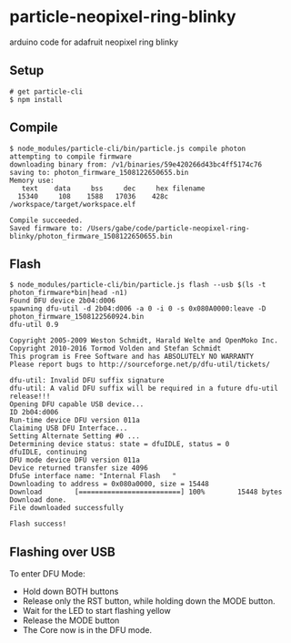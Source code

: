 # particle-neopixel-ring-blinky
arduino code for adafruit neopixel ring blinky

## Setup

```
# get particle-cli
$ npm install
```

## Compile

```
$ node_modules/particle-cli/bin/particle.js compile photon
attempting to compile firmware
downloading binary from: /v1/binaries/59e420266d43bc4ff5174c76
saving to: photon_firmware_1508122650655.bin
Memory use:
   text    data     bss     dec     hex filename
  15340     108    1588   17036    428c /workspace/target/workspace.elf

Compile succeeded.
Saved firmware to: /Users/gabe/code/particle-neopixel-ring-blinky/photon_firmware_1508122650655.bin
```

## Flash

```
$ node_modules/particle-cli/bin/particle.js flash --usb $(ls -t photon_firmware*bin|head -n1)
Found DFU device 2b04:d006
spawning dfu-util -d 2b04:d006 -a 0 -i 0 -s 0x080A0000:leave -D photon_firmware_1508122560924.bin
dfu-util 0.9

Copyright 2005-2009 Weston Schmidt, Harald Welte and OpenMoko Inc.
Copyright 2010-2016 Tormod Volden and Stefan Schmidt
This program is Free Software and has ABSOLUTELY NO WARRANTY
Please report bugs to http://sourceforge.net/p/dfu-util/tickets/

dfu-util: Invalid DFU suffix signature
dfu-util: A valid DFU suffix will be required in a future dfu-util release!!!
Opening DFU capable USB device...
ID 2b04:d006
Run-time device DFU version 011a
Claiming USB DFU Interface...
Setting Alternate Setting #0 ...
Determining device status: state = dfuIDLE, status = 0
dfuIDLE, continuing
DFU mode device DFU version 011a
Device returned transfer size 4096
DfuSe interface name: "Internal Flash   "
Downloading to address = 0x080a0000, size = 15448
Download        [=========================] 100%        15448 bytes
Download done.
File downloaded successfully

Flash success!
```

## Flashing over USB

To enter DFU Mode:
- Hold down BOTH buttons
- Release only the RST button, while holding down the MODE button.
- Wait for the LED to start flashing yellow
- Release the MODE button
- The Core now is in the DFU mode.

